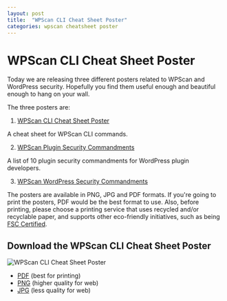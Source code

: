 ```yaml
---
layout: post
title:  "WPScan CLI Cheat Sheet Poster"
categories: wpscan cheatsheet poster
---
```


# WPScan CLI Cheat Sheet Poster

Today we are releasing three different posters related to WPScan and WordPress security. Hopefully you find them useful enough and beautiful enough to hang on your wall.

The three posters are:

1. [WPScan CLI Cheat Sheet Poster](https://blog.wpscan.org/wpscan/cheatsheet/poster/2019/11/05/wpscan-cli-cheat-sheet-poster.html)

A cheat sheet for WPScan CLI commands.

2. [WPScan Plugin Security Commandments](https://blog.wpscan.org/wpscan/security/poster/2019/11/05/wpscan-plugin-security-commandments-poster.html)

A list of 10 plugin security commandments for WordPress plugin developers.

3. [WPScan WordPress Security Commandments](https://blog.wpscan.org/wpscan/wordpress/security/poster/2019/11/05/wpscan-wordpress-security-commandments-poster.html)

The posters are available in PNG, JPG and PDF formats. If you're going to print the posters, PDF would be the best format to use. Also, before printing, please choose a printing service that uses recycled and/or recyclable paper, and supports other eco-friendly initiatives, such as being [FSC Certified](https://fsc.org/en/page/become-certified).

## Download the WPScan CLI Cheat Sheet Poster

![WPScan CLI Cheat Sheet Poster](/assets/posts/wpscan-posters/WPScan_CLI_Cheat_Sheet.jpg)

- [PDF](/assets/posts/wpscan-posters/WPScan_CLI_Cheat_Sheet.pdf) (best for printing)
- [PNG](/assets/posts/wpscan-posters/WPScan_CLI_Cheat_Sheet.png) (higher quality for web)
- [JPG](/assets/posts/wpscan-posters/WPScan_CLI_Cheat_Sheet.jpg) (less quality for web)
